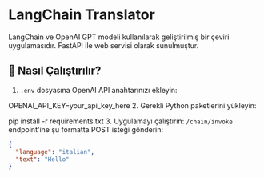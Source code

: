 # LangChain Translator

LangChain ve OpenAI GPT modeli kullanılarak geliştirilmiş bir çeviri uygulamasıdır. FastAPI ile web servisi olarak sunulmuştur.

## 🚀 Nasıl Çalıştırılır?

1. `.env` dosyasına OpenAI API anahtarınızı ekleyin:

OPENAI_API_KEY=your_api_key_here
2. Gerekli Python paketlerini yükleyin:

pip install -r requirements.txt
3. Uygulamayı çalıştırın:
`/chain/invoke` endpoint'ine şu formatta POST isteği gönderin:
```json
{
  "language": "italian",
  "text": "Hello"
}